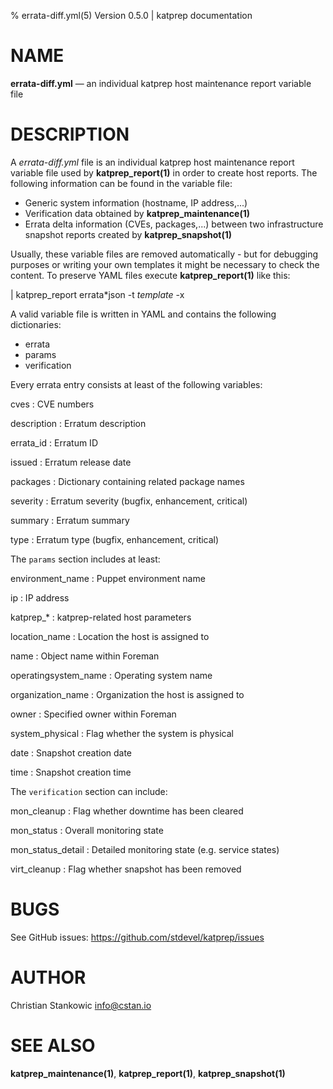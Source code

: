 % errata-diff.yml(5) Version 0.5.0 | katprep documentation

NAME
====

**errata-diff.yml** — an individual katprep host maintenance report variable file

DESCRIPTION
===========

A _errata-diff.yml_ file is an individual katprep host maintenance report variable file used by **katprep_report(1)** in order to create host reports. The following information can be found in the variable file:

 - Generic system information (hostname, IP address,...)
 - Verification data obtained by **katprep_maintenance(1)**
 - Errata delta information (CVEs, packages,...) between two infrastructure snapshot reports created by **katprep_snapshot(1)**

Usually, these variable files are removed automatically - but for debugging purposes or writing your own templates it might be necessary to check the content. To preserve YAML files execute **katprep_report(1)** like this:

| katprep_report errata*json -t _template_ -x

A valid variable file is written in YAML and contains the following dictionaries:

- errata
- params
- verification

Every errata entry consists at least of the following variables:

cves
:   CVE numbers

description
:   Erratum description

errata_id
:   Erratum ID

issued
:   Erratum release date

packages
:   Dictionary containing related package names

severity
:   Erratum severity (bugfix, enhancement, critical)

summary
:   Erratum summary

type
:   Erratum type (bugfix, enhancement, critical)

The `params` section includes at least:

environment_name
:   Puppet environment name

ip
:   IP address

katprep\_\*
:   katprep-related host parameters

location_name
:   Location the host is assigned to

name
:   Object name within Foreman

operatingsystem_name
:   Operating system name

organization_name
:   Organization the host is assigned to

owner
:   Specified owner within Foreman

system_physical
:   Flag whether the system is physical

date
:   Snapshot creation date

time
:   Snapshot creation time

The `verification` section can include:

mon_cleanup
:   Flag whether downtime has been cleared

mon_status
:   Overall monitoring state

mon_status_detail
:   Detailed monitoring state (e.g. service states)

virt_cleanup
:   Flag whether snapshot has been removed


BUGS
====

See GitHub issues: <https://github.com/stdevel/katprep/issues>

AUTHOR
======

Christian Stankowic <info@cstan.io>

SEE ALSO
========

**katprep_maintenance(1)**, **katprep_report(1)**, **katprep_snapshot(1)**

